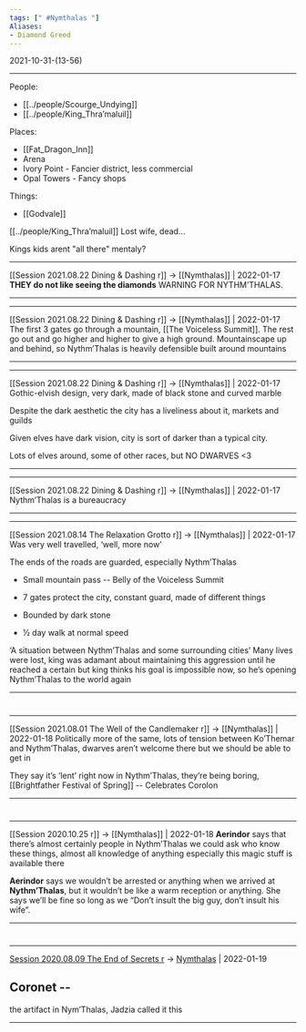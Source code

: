 ```yaml
---
tags: [" #Nymthalas "]
Aliases:
- Diamond Greed
---
```

2021-10-31-(13-56)

---

People:
- [[../people/Scourge_Undying]]
- [[../people/King_Thra’maluil]]

Places:
- [[Fat_Dragon_Inn]]
- Arena
- Ivory Point - Fancier district, less commercial
- Opal Towers - Fancy shops

Things:
- [[Godvale]]

 [[../people/King_Thra’maluil]]
Lost wife, dead...

Kings kids arent "all there" mentaly?




---

[[Session 2021.08.22 Dining & Dashing r]] -> [[Nymthalas]] | 2022-01-17
**THEY do not like seeing the diamonds** WARNING FOR NYTHM’THALAS.

---


---

[[Session 2021.08.22 Dining & Dashing r]] -> [[Nymthalas]] | 2022-01-17
The first 3 gates go through a mountain, [[The Voiceless Summit]]. The rest go out and go higher and higher to give a high ground. Mountainscape up and behind, so Nythm’Thalas is heavily defensible built around mountains

---


---

[[Session 2021.08.22 Dining & Dashing r]] -> [[Nymthalas]] | 2022-01-17
Gothic-elvish design, very dark, made of black stone and curved marble

Despite the dark aesthetic the city has a liveliness about it, markets and guilds

Given elves have dark vision, city is sort of darker than a typical city.

  

Lots of elves around, some of other races, but NO DWARVES <3

---


---

[[Session 2021.08.22 Dining & Dashing r]] -> [[Nymthalas]] | 2022-01-17
Nythm’Thalas is a bureaucracy

---


---

[[Session 2021.08.14 The Relaxation Grotto r]] -> [[Nymthalas]] | 2022-01-17
Was very well travelled, ‘well, more now’

The ends of the roads are guarded, especially Nythm’Thalas

-   Small mountain pass -- Belly of the Voiceless Summit
    
-   7 gates protect the city, constant guard, made of different things
    
-   Bounded by dark stone
    
-   ½ day walk at normal speed
    

‘A situation between Nythm’Thalas and some surrounding cities’ Many lives were lost, king was adamant about maintaining this aggression until he reached a certain but king thinks his goal is impossible now, so he’s opening Nythm’Thalas to the world again

---


#
---

[[Session 2021.08.01 The Well of the Candlemaker r]] -> [[Nymthalas]] | 2022-01-18
Politically more of the same, lots of tension between Ko’Themar and Nythm’Thalas, dwarves aren’t welcome there but we should be able to get in

  

They say it’s ‘lent’ right now in Nythm’Thalas, they’re being boring, [[Brightfather Festival of Spring]] -- Celebrates Corolon

---


#
---

[[Session 2020.10.25 r]] -> [[Nymthalas]] | 2022-01-18
**Aerindor** says that there’s almost certainly people in Nythm’Thalas we could ask who know these things, almost all knowledge of anything especially this magic stuff is available there

**Aerindor** says we wouldn’t be arrested or anything when we arrived at **Nythm’Thalas**, but it wouldn’t be like a warm reception or anything. She says we’ll be fine so long as we “Don’t insult the big guy, don’t insult his wife”.

---


#
---

[Session 2020.08.09 The End of Secrets r](../sessions/notes_matteo_brianedit/Session%202020.08.09%20The%20End%20of%20Secrets%20r.md) -> [Nymthalas](TheWik-main/places/Nymthalas.md) | 2022-01-19
## Coronet --

the artifact in Nym’Thalas, Jadzia called it this

---
